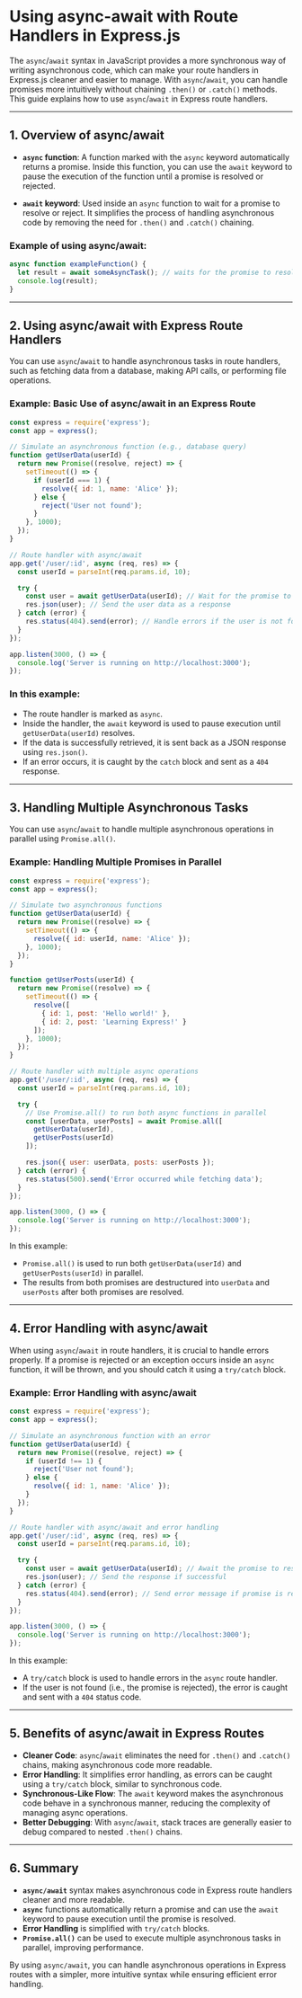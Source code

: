 # **Using async-await with Route Handlers in Express.js**

The `async`/`await` syntax in JavaScript provides a more synchronous way of writing asynchronous code, which can make your route handlers in Express.js cleaner and easier to manage. With `async`/`await`, you can handle promises more intuitively without chaining `.then()` or `.catch()` methods. This guide explains how to use `async`/`await` in Express route handlers.

---

## **1. Overview of async/await**

- **`async` function**: A function marked with the `async` keyword automatically returns a promise. Inside this function, you can use the `await` keyword to pause the execution of the function until a promise is resolved or rejected.
  
- **`await` keyword**: Used inside an `async` function to wait for a promise to resolve or reject. It simplifies the process of handling asynchronous code by removing the need for `.then()` and `.catch()` chaining.

### Example of using async/await:

```javascript
async function exampleFunction() {
  let result = await someAsyncTask(); // waits for the promise to resolve
  console.log(result);
}
```

---

## **2. Using async/await with Express Route Handlers**

You can use `async`/`await` to handle asynchronous tasks in route handlers, such as fetching data from a database, making API calls, or performing file operations.

### Example: Basic Use of async/await in an Express Route

```javascript
const express = require('express');
const app = express();

// Simulate an asynchronous function (e.g., database query)
function getUserData(userId) {
  return new Promise((resolve, reject) => {
    setTimeout(() => {
      if (userId === 1) {
        resolve({ id: 1, name: 'Alice' });
      } else {
        reject('User not found');
      }
    }, 1000);
  });
}

// Route handler with async/await
app.get('/user/:id', async (req, res) => {
  const userId = parseInt(req.params.id, 10);

  try {
    const user = await getUserData(userId); // Wait for the promise to resolve
    res.json(user); // Send the user data as a response
  } catch (error) {
    res.status(404).send(error); // Handle errors if the user is not found
  }
});

app.listen(3000, () => {
  console.log('Server is running on http://localhost:3000');
});
```

### In this example:
- The route handler is marked as `async`.
- Inside the handler, the `await` keyword is used to pause execution until `getUserData(userId)` resolves.
- If the data is successfully retrieved, it is sent back as a JSON response using `res.json()`.
- If an error occurs, it is caught by the `catch` block and sent as a `404` response.

---

## **3. Handling Multiple Asynchronous Tasks**

You can use `async`/`await` to handle multiple asynchronous operations in parallel using `Promise.all()`.

### Example: Handling Multiple Promises in Parallel

```javascript
const express = require('express');
const app = express();

// Simulate two asynchronous functions
function getUserData(userId) {
  return new Promise((resolve) => {
    setTimeout(() => {
      resolve({ id: userId, name: 'Alice' });
    }, 1000);
  });
}

function getUserPosts(userId) {
  return new Promise((resolve) => {
    setTimeout(() => {
      resolve([
        { id: 1, post: 'Hello world!' },
        { id: 2, post: 'Learning Express!' }
      ]);
    }, 1000);
  });
}

// Route handler with multiple async operations
app.get('/user/:id', async (req, res) => {
  const userId = parseInt(req.params.id, 10);

  try {
    // Use Promise.all() to run both async functions in parallel
    const [userData, userPosts] = await Promise.all([
      getUserData(userId),
      getUserPosts(userId)
    ]);

    res.json({ user: userData, posts: userPosts });
  } catch (error) {
    res.status(500).send('Error occurred while fetching data');
  }
});

app.listen(3000, () => {
  console.log('Server is running on http://localhost:3000');
});
```

In this example:
- `Promise.all()` is used to run both `getUserData(userId)` and `getUserPosts(userId)` in parallel.
- The results from both promises are destructured into `userData` and `userPosts` after both promises are resolved.

---

## **4. Error Handling with async/await**

When using `async`/`await` in route handlers, it is crucial to handle errors properly. If a promise is rejected or an exception occurs inside an `async` function, it will be thrown, and you should catch it using a `try/catch` block.

### Example: Error Handling with async/await

```javascript
const express = require('express');
const app = express();

// Simulate an asynchronous function with an error
function getUserData(userId) {
  return new Promise((resolve, reject) => {
    if (userId !== 1) {
      reject('User not found');
    } else {
      resolve({ id: 1, name: 'Alice' });
    }
  });
}

// Route handler with async/await and error handling
app.get('/user/:id', async (req, res) => {
  const userId = parseInt(req.params.id, 10);

  try {
    const user = await getUserData(userId); // Await the promise to resolve
    res.json(user); // Send the response if successful
  } catch (error) {
    res.status(404).send(error); // Send error message if promise is rejected
  }
});

app.listen(3000, () => {
  console.log('Server is running on http://localhost:3000');
});
```

In this example:
- A `try/catch` block is used to handle errors in the `async` route handler.
- If the user is not found (i.e., the promise is rejected), the error is caught and sent with a `404` status code.

---

## **5. Benefits of async/await in Express Routes**

- **Cleaner Code**: `async`/`await` eliminates the need for `.then()` and `.catch()` chains, making asynchronous code more readable.
- **Error Handling**: It simplifies error handling, as errors can be caught using a `try/catch` block, similar to synchronous code.
- **Synchronous-Like Flow**: The `await` keyword makes the asynchronous code behave in a synchronous manner, reducing the complexity of managing async operations.
- **Better Debugging**: With `async`/`await`, stack traces are generally easier to debug compared to nested `.then()` chains.

---

## **6. Summary**

- **`async/await`** syntax makes asynchronous code in Express route handlers cleaner and more readable.
- **`async`** functions automatically return a promise and can use the `await` keyword to pause execution until the promise is resolved.
- **Error Handling** is simplified with `try/catch` blocks.
- **`Promise.all()`** can be used to execute multiple asynchronous tasks in parallel, improving performance.

By using `async/await`, you can handle asynchronous operations in Express routes with a simpler, more intuitive syntax while ensuring efficient error handling.